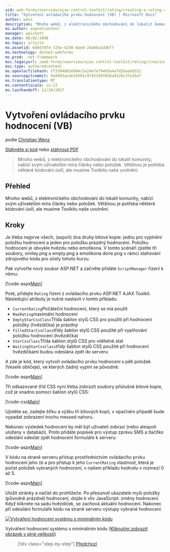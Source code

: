 ```yaml
---
uid: web-forms/overview/ajax-control-toolkit/rating/creating-a-rating-control-vb
title: "Vytvoření ovládacího prvku hodnocení (VB) | Microsoft Docs"
author: wenz
description: "Mnoho webů, z elektronického obchodování do lokalit komunity, nabízí svým uživatelům míra články nebo položek. Většinou je potřeba některé kódování úsilí, ale máme..."
ms.author: aspnetcontent
manager: wpickett
ms.date: 06/02/2008
ms.topic: article
ms.assetid: 6d0d70f4-725e-4258-8ae8-24a6ba1ddbf7
ms.technology: dotnet-webforms
ms.prod: .net-framework
msc.legacyurl: /web-forms/overview/ajax-control-toolkit/rating/creating-a-rating-control-vb
msc.type: authoredcontent
ms.openlocfilehash: ff3394865e084c5a24e7e79469a4a7d26aabb552
ms.sourcegitcommit: 9a9483aceb34591c97451997036a9120c3fe2baf
ms.translationtype: MT
ms.contentlocale: cs-CZ
ms.lasthandoff: 11/10/2017
---
```

<a name="creating-a-rating-control-vb"></a>Vytvoření ovládacího prvku hodnocení (VB)
====================
podle [Christian Wenz](https://github.com/wenz)

[Stáhněte si kód](http://download.microsoft.com/download/9/3/f/93f8daea-bebd-4821-833b-95205389c7d0/rating0.vb.zip) nebo [stáhnout PDF](http://download.microsoft.com/download/2/d/c/2dc10e34-6983-41d4-9c08-f78f5387d32b/rating0VB.pdf)

> Mnoho webů, z elektronického obchodování do lokalit komunity, nabízí svým uživatelům míra články nebo položek. Většinou je potřeba některé kódování úsilí, ale musíme Toolkitu naše uvolnění.


## <a name="overview"></a>Přehled

Mnoho webů, z elektronického obchodování do lokalit komunity, nabízí svým uživatelům míra články nebo položek. Většinou je potřeba některé kódování úsilí, ale musíme Toolkitu naše uvolnění.

## <a name="steps"></a>Kroky

Je třeba nejprve všech, (aspoň) dva druhy bitové kopie: jednu pro vyplnění položku hodnocení a jeden pro položku prázdný hodnocení. Položku hodnocení je obvykle hvězdu nebo emotikona. V tomto scénáři zjistíte tři soubory, smiley.png a empty.png a emotikona done.png v rámci stahování zdrojového kódu pro účely tohoto kurzu.

Pak vytvořte nový soubor ASP.NET a začněte přidáte `ScriptManager` řízení k němu:

[!code-aspx[Main](creating-a-rating-control-vb/samples/sample1.aspx)]

Poté, přidejte `Rating` řízení z ovládacího prvku ASP.NET AJAX Toolkit. Následující atributy je nutné nastavit v tomto příkladu:

- `CurrentRating`Počáteční hodnocení, který se má použít
- `MaxRating`maximální hodnocení
- `EmptyStarCssClass`Třída šablon stylů CSS pro použití při hodnocení položky (hvězdička) je prázdný
- `FilledStarCssClass`třídy šablon stylů CSS použité při vyplňování položku hodnocení (hvězdička)
- `StarCssClass`Třída šablon stylů CSS pro viditelné stat
- `WaitingStarCssClass`třídy šablon stylů CSS použité při hodnocení hvězdičkami budou odeslána zpět do serveru

A zde je kód, který vytvoří ovládacího prvku hodnocení s pěti položek (Veselé obličeje), ve kterých žádný vyplní se původně:

[!code-aspx[Main](creating-a-rating-control-vb/samples/sample2.aspx)]

Tři odkazované tříd CSS nyní třeba zobrazit soubory příslušné bitové kopie, což je snadno pomocí šablon stylů CSS:

[!code-css[Main](creating-a-rating-control-vb/samples/sample3.css)]

Ujistěte se, zadejte šířku a výšku tři bitových kopií, v opačném případě bude vypadat zobrazení trochu messed nahoru.

Nakonec výsledek hodnocení by měl být uživateli zobrazí (nebo alespoň uloženy v databázi). Proto přidáte popisek pro výstup zprávu SMS a tlačítko odeslání odeslat zpět hodnocení formuláře k serveru:

[!code-aspx[Main](creating-a-rating-control-vb/samples/sample4.aspx)]

V kódu na straně serveru přístup prostřednictvím ovládacího prvku hodnocení jeho `ID` a pro přístup k jeho `CurrentRating` vlastnost, která je počet položek vybraných hodnocení, v našem příkladu hodnotu v rozmezí 0 až 5.

[!code-aspx[Main](creating-a-rating-control-vb/samples/sample5.aspx)]

Uložit stránky a načíst do prohlížeče. Po přesunutí ukazatele myši položky (původně prázdné) hodnocení, dojde k vliv JavaScript: změny hodnocení. Když kliknete na sadu hvězdiček, se zachová aktuální hodnocení. Nakonec při odesílání formuláře kódu na straně serveru výstupy vybrané hodnocení.


[![Vytváření hodnocení systému s minimálním kódu](creating-a-rating-control-vb/_static/image2.png)](creating-a-rating-control-vb/_static/image1.png)

Vytváření hodnocení systému s minimálním kódu ([Kliknutím zobrazit obrázek v plné velikosti](creating-a-rating-control-vb/_static/image3.png))

>[!div class="step-by-step"]
[Předchozí](creating-a-rating-control-cs.md)

